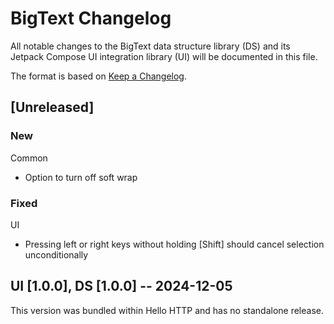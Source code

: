 # BigText Changelog

All notable changes to the BigText data structure library (DS) and its Jetpack Compose UI integration library (UI) will be documented in this file.

The format is based on [Keep a Changelog](https://keepachangelog.com/en/1.1.0/).

## [Unreleased]

### New
Common
- Option to turn off soft wrap

### Fixed
UI
- Pressing left or right keys without holding [Shift] should cancel selection unconditionally

## UI [1.0.0], DS [1.0.0] -- 2024-12-05

This version was bundled within Hello HTTP and has no standalone release.
